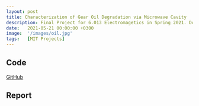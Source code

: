 ```yaml
---
layout: post
title: Characterization of Gear Oil Degradation via Microwave Cavity
description: Final Project for 6.013 Electromagetics in Spring 2021. Done with Alex Studer and Levi Gerson.
date:   2021-05-21 00:00:00 +0300
image:  '/images/oil.jpg'
tags:   [MIT Projects]
---
```


## Code
[GitHub](https://github.com/thatoddmailbox/gear-oil-measurement)

## Report
<object data="../assets/6_013_Final_Project.pdf" width="1000" height="1000" type='application/pdf'></object>